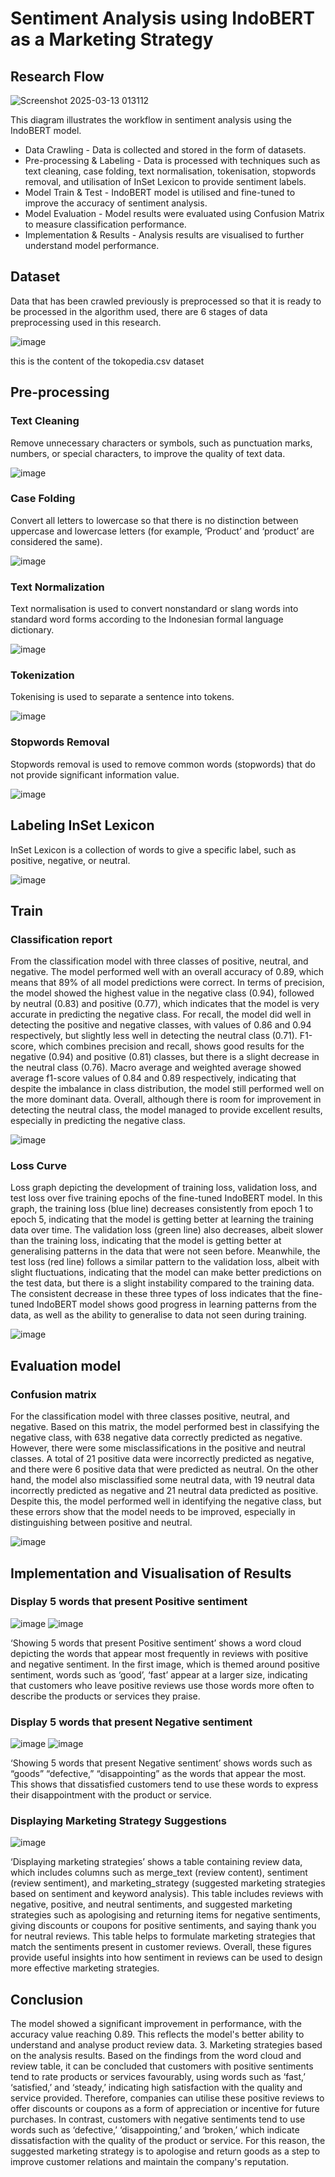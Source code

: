 # Sentiment Analysis using IndoBERT as a Marketing Strategy
## Research Flow
![Screenshot 2025-03-13 013112](https://github.com/user-attachments/assets/396e9ae1-3a6e-4379-9017-43a0ceee5e54) 

This diagram illustrates the workflow in sentiment analysis using the IndoBERT model.
- Data Crawling - Data is collected and stored in the form of datasets.
- Pre-processing & Labeling - Data is processed with techniques such as text cleaning, case folding, text normalisation, tokenisation, stopwords removal, and utilisation of InSet Lexicon to provide sentiment labels.
- Model Train & Test - IndoBERT model is utilised and fine-tuned to improve the accuracy of sentiment analysis.
- Model Evaluation - Model results were evaluated using Confusion Matrix to measure classification performance.
- Implementation & Results - Analysis results are visualised to further understand model performance.


## Dataset
Data that has been crawled previously is preprocessed so that it is ready to be processed in the algorithm used, there are 6 stages of data preprocessing used in this research.

![image](https://github.com/user-attachments/assets/7ece13f0-7118-477f-a2b5-dbc293e4819a)

this is the content of the tokopedia.csv dataset

## Pre-processing
### Text Cleaning
Remove unnecessary characters or symbols, such as punctuation marks, numbers, or special characters, to improve the quality of text data.

![image](https://github.com/user-attachments/assets/3e9c5963-ec2d-4099-bd60-b69908d0876b)

### Case Folding
Convert all letters to lowercase so that there is no distinction between uppercase and lowercase letters (for example, ‘Product’ and ‘product’ are considered the same).

![image](https://github.com/user-attachments/assets/ef70d96b-8f52-4adb-8682-0bef6a4c8338)

### Text Normalization
Text normalisation is used to convert nonstandard or slang words into standard word forms according to the Indonesian formal language dictionary.

![image](https://github.com/user-attachments/assets/e0c20215-9ea2-469c-930e-61d609b7b6ce)

### Tokenization
Tokenising is used to separate a sentence into tokens.

![image](https://github.com/user-attachments/assets/0f1677cb-8069-41c8-8578-ec14298efa95)

### Stopwords Removal
Stopwords removal is used to remove common words (stopwords) that do not provide significant information value.

![image](https://github.com/user-attachments/assets/d666267f-6be3-44a1-958f-4cc8df4542b1)

## Labeling InSet Lexicon
InSet Lexicon is a collection of words to give a specific label, such as positive, negative, or neutral.

![image](https://github.com/user-attachments/assets/88810059-5ebe-4119-afbf-7daf3955cd34)

## Train 
### Classification report 
From the classification model with three classes of positive, neutral, and negative. The model performed well with an overall accuracy of 0.89, which means that 89% of all model predictions were correct. In terms of precision, the model showed the highest value in the negative class (0.94), followed by neutral (0.83) and positive (0.77), which indicates that the model is very accurate in predicting the negative class. For recall, the model did well in detecting the positive and negative classes, with values of 0.86 and 0.94 respectively, but slightly less well in detecting the neutral class (0.71). F1-score, which combines precision and recall, shows good results for the negative (0.94) and positive (0.81) classes, but there is a slight decrease in the neutral class (0.76). Macro average and weighted average showed average f1-score values of 0.84 and 0.89 respectively, indicating that despite the imbalance in class distribution, the model still performed well on the more dominant data. Overall, although there is room for improvement in detecting the neutral class, the model managed to provide excellent results, especially in predicting the negative class.

![image](https://github.com/user-attachments/assets/5c94c061-d94e-4b82-b42d-d214fa549434)
### Loss Curve
Loss graph depicting the development of training loss, validation loss, and test loss over five training epochs of the fine-tuned IndoBERT model. In this graph, the training loss (blue line) decreases consistently from epoch 1 to epoch 5, indicating that the model is getting better at learning the training data over time. The validation loss (green line) also decreases, albeit slower than the training loss, indicating that the model is getting better at generalising patterns in the data that were not seen before. Meanwhile, the test loss (red line) follows a similar pattern to the validation loss, albeit with slight fluctuations, indicating that the model can make better predictions on the test data, but there is a slight instability compared to the training data. The consistent decrease in these three types of loss indicates that the fine-tuned IndoBERT model shows good progress in learning patterns from the data, as well as the ability to generalise to data not seen during training.

![image](https://github.com/user-attachments/assets/ca07e15d-81eb-4441-aeef-9cb2b641f6fb)

## Evaluation model
### Confusion matrix 
For the classification model with three classes positive, neutral, and negative. Based on this matrix, the model performed best in classifying the negative class, with 638 negative data correctly predicted as negative. However, there were some misclassifications in the positive and neutral classes. A total of 21 positive data were incorrectly predicted as negative, and there were 6 positive data that were predicted as neutral. On the other hand, the model also misclassified some neutral data, with 19 neutral data incorrectly predicted as negative and 21 neutral data predicted as positive. Despite this, the model performed well in identifying the negative class, but these errors show that the model needs to be improved, especially in distinguishing between positive and neutral.

![image](https://github.com/user-attachments/assets/0b720fa2-584c-491b-8d97-69bff6bf6687)

## Implementation and Visualisation of Results
### Display 5 words that present Positive sentiment 
![image](https://github.com/user-attachments/assets/da2f29eb-9717-4059-848a-87a86ca0fe70)
![image](https://github.com/user-attachments/assets/20ef9ad0-7183-49e7-ae0b-3d8fcd892376)

‘Showing 5 words that present Positive sentiment’ shows a word cloud depicting the words that appear most frequently in reviews with positive and negative sentiment. In the first image, which is themed around positive sentiment, words such as ‘good’, ‘fast’ appear at a larger size, indicating that customers who leave positive reviews use those words more often to describe the products or services they praise.

### Display 5 words that present Negative sentiment 
![image](https://github.com/user-attachments/assets/98186553-ac5f-45e3-95b1-aa58339cc855)
![image](https://github.com/user-attachments/assets/6b69de95-347f-4af4-acd4-1d53f19242ab)

‘Showing 5 words that present Negative sentiment’ shows words such as “goods” “defective,” “disappointing” as the words that appear the most. This shows that dissatisfied customers tend to use these words to express their disappointment with the product or service.

### Displaying Marketing Strategy Suggestions
![image](https://github.com/user-attachments/assets/382b0590-fa5e-46cc-8391-f02981c5d5f5)


‘Displaying marketing strategies’ shows a table containing review data, which includes columns such as merge_text (review content), sentiment (review sentiment), and marketing_strategy (suggested marketing strategies based on sentiment and keyword analysis). This table includes reviews with negative, positive, and neutral sentiments, and suggested marketing strategies such as apologising and returning items for negative sentiments, giving discounts or coupons for positive sentiments, and saying thank you for neutral reviews. This table helps to formulate marketing strategies that match the sentiments present in customer reviews. Overall, these figures provide useful insights into how sentiment in reviews can be used to design more effective marketing strategies.

## Conclusion
The model showed a significant improvement in performance, with the accuracy value reaching 0.89. This reflects the model's better ability to understand and analyse product review data. 3. Marketing strategies based on the analysis results. Based on the findings from the word cloud and review table, it can be concluded that customers with positive sentiments tend to rate products or services favourably, using words such as ‘fast,’ ‘satisfied,’ and ‘steady,’ indicating high satisfaction with the quality and service provided. Therefore, companies can utilise these positive reviews to offer discounts or coupons as a form of appreciation or incentive for future purchases. In contrast, customers with negative sentiments tend to use words such as ‘defective,’ ‘disappointing,’ and ‘broken,’ which indicate dissatisfaction with the quality of the product or service. For this reason, the suggested marketing strategy is to apologise and return goods as a step to improve customer relations and maintain the company's reputation.









